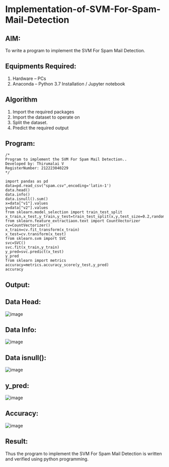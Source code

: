 # Implementation-of-SVM-For-Spam-Mail-Detection

## AIM:
To write a program to implement the SVM For Spam Mail Detection.

## Equipments Required:
1. Hardware – PCs
2. Anaconda – Python 3.7 Installation / Jupyter notebook

## Algorithm
1. Import the required packages
2. Import the dataset to operate on
3. Split the dataset.
4. Predict the required output

## Program:
```
/*
Program to implement the SVM For Spam Mail Detection..
Developed by: Thirumalai V
RegisterNumber: 212223040229
*/
```
```
import pandas as pd
data=pd.read_csv("spam.csv",encoding='latin-1')
data.head()
data.info()
data.isnull().sum()
x=data["v1"].values
y=data["v2"].values
from sklearn.model_selection import train_test_split
x_train,x_test,y_train,y_test=train_test_split(x,y,test_size=0.2,random_state=0)
from sklearn.feature_extractiaon.text import CountVectorizer
cv=CountVectorizer()
x_train=cv.fit_transform(x_train)
x_test=cv.transform(x_test)
from sklearn.svm import SVC
svc=SVC()
svc.fit(x_train,y_train)
y_pred=svc.predict(x_test)
y_pred
from sklearn import metrics
accuracy=metrics.accuracy_score(y_test,y_pred)
accuracy
```
## Output:
## Data Head:
![image](https://github.com/user-attachments/assets/e385e182-1339-4348-9516-e72a5117a281)

## Data Info:
![image](https://github.com/user-attachments/assets/d3a3242c-bfea-44b1-8aea-fdc1bd3fc4cf)

## Data isnull():
![image](https://github.com/user-attachments/assets/f5bffc81-7e81-4f4c-b10c-9a40d3673f31)

## y_pred:
![image](https://github.com/user-attachments/assets/48865336-1543-4504-be1b-eee3ea09daaf)

## Accuracy:
![image](https://github.com/user-attachments/assets/66ba834e-48ef-467e-98fd-4ff948f84be0)

## Result:
Thus the program to implement the SVM For Spam Mail Detection is written and verified using python programming.
